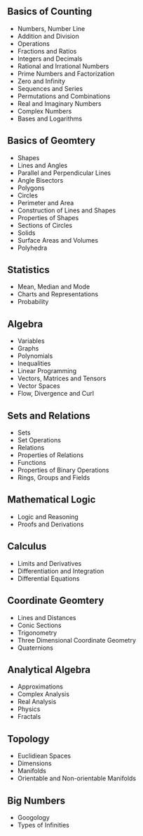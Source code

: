 ## Basics of Counting
- Numbers, Number Line
- Addition and Division
- Operations
- Fractions and Ratios
- Integers and Decimals
- Rational and Irrational Numbers
- Prime Numbers and Factorization
- Zero and Infinity
- Sequences and Series
- Permutations and Combinations
- Real and Imaginary Numbers
- Complex Numbers
- Bases and Logarithms

## Basics of Geomtery
- Shapes
- Lines and Angles
- Parallel and Perpendicular Lines
- Angle Bisectors
- Polygons
- Circles
- Perimeter and Area
- Construction of Lines and Shapes
- Properties of Shapes
- Sections of Circles
- Solids
- Surface Areas and Volumes
- Polyhedra

## Statistics
- Mean, Median and Mode
- Charts and Representations
- Probability

## Algebra
- Variables
- Graphs
- Polynomials
- Inequalities
- Linear Programming
- Vectors, Matrices and Tensors
- Vector Spaces
- Flow, Divergence and Curl

## Sets and Relations
- Sets
- Set Operations
- Relations
- Properties of Relations
- Functions
- Properties of Binary Operations
- Rings, Groups and Fields

## Mathematical Logic
- Logic and Reasoning
- Proofs and Derivations

## Calculus
- Limits and Derivatives
- Differentiation and Integration
- Differential Equations

## Coordinate Geomtery
- Lines and Distances
- Conic Sections
- Trigonometry
- Three Dimensional Coordinate Geometry
- Quaternions

## Analytical Algebra
- Approximations
- Complex Analysis
- Real Analysis
- Physics
- Fractals

## Topology
- Euclidiean Spaces
- Dimensions
- Manifolds
- Orientable and Non-orientable Manifolds

## Big Numbers
- Googology
- Types of Infinities